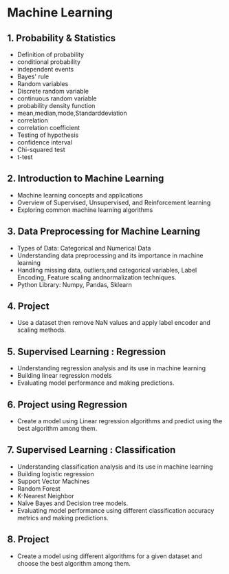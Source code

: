 # Machine Learning

## 1. Probability & Statistics 
- Definition of probability
- conditional probability
- independent events
- Bayes' rule
- Random variables
- Discrete random variable
- continuous random variable
- probability density function
- mean,median,mode,Standarddeviation
- correlation
- correlation coefficient
- Testing of hypothesis
- confidence interval
- Chi-squared test
- t-test

## 2. Introduction to Machine Learning

- Machine learning concepts and applications
- Overview of Supervised, Unsupervised, and Reinforcement learning
- Exploring common machine learning algorithms
  
## 3. Data Preprocessing for Machine Learning

- Types of Data: Categorical and Numerical Data
- Understanding data preprocessing and its importance in machine learning
- Handling missing data, outliers,and categorical variables, Label Encoding, Feature scaling andnormalization techniques.
- Python Library: Numpy, Pandas, Sklearn
  
## 4. Project

- Use a dataset then remove NaN values and apply label encoder and scaling methods.

  
## 5. Supervised Learning : Regression
  
- Understanding regression analysis and its use in machine learning
- Building linear regression models
- Evaluating model performance and making predictions.

  
## 6. Project using Regression

- Create a model using Linear regression algorithms and predict using the best algorithm among them.


## 7. Supervised Learning : Classification

- Understanding classification analysis and its use in machine learning
- Building logistic regression
- Support Vector Machines
- Random Forest
- K-Nearest Neighbor
- Naïve Bayes and Decision tree models.
- Evaluating model performance using different classification accuracy metrics and making predictions.

  
## 8. Project

- Create a model using different algorithms for a given dataset and choose the best algorithm among them.
